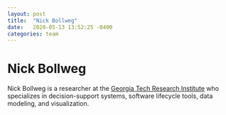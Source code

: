 ```yaml
---
layout: post
title:  "Nick Bollweg"
date:   2020-05-13 13:52:25 -0400
categories: team
---
```


# Nick Bollweg

Nick Bollweg is a researcher at the [Georgia Tech Research Institute](https://gtri.gatech.edu)
who specializes in decision-support systems, software lifecycle tools, data modeling,
and visualization.
